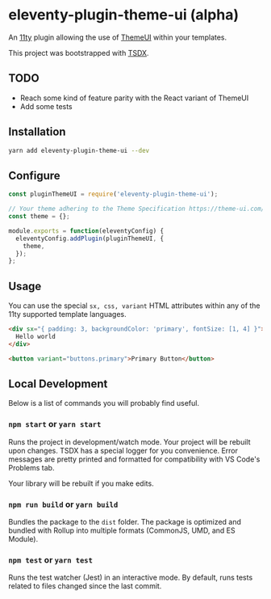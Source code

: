 # eleventy-plugin-theme-ui (alpha)

An [11ty](https://www.11ty.dev/) plugin allowing the use of [ThemeUI](https://theme-ui.com/) within your templates.

This project was bootstrapped with [TSDX](https://github.com/jaredpalmer/tsdx).

## TODO

- Reach some kind of feature parity with the React variant of ThemeUI
- Add some tests

## Installation

```sh
yarn add eleventy-plugin-theme-ui --dev
```

## Configure

```js
const pluginThemeUI = require('eleventy-plugin-theme-ui');

// Your theme adhering to the Theme Specification https://theme-ui.com/theme-spec
const theme = {};

module.exports = function(eleventyConfig) {
  eleventyConfig.addPlugin(pluginThemeUI, {
    theme,
  });
};
```

## Usage

You can use the special `sx, css, variant` HTML attributes within any of the 11ty supported template languages.

```html
<div sx="{ padding: 3, backgroundColor: 'primary', fontSize: [1, 4] }">
  Hello world
</div>

<button variant="buttons.primary">Primary Button</button>
```

## Local Development

Below is a list of commands you will probably find useful.

### `npm start` or `yarn start`

Runs the project in development/watch mode. Your project will be rebuilt upon changes. TSDX has a special logger for you convenience. Error messages are pretty printed and formatted for compatibility with VS Code's Problems tab.

Your library will be rebuilt if you make edits.

### `npm run build` or `yarn build`

Bundles the package to the `dist` folder.
The package is optimized and bundled with Rollup into multiple formats (CommonJS, UMD, and ES Module).

### `npm test` or `yarn test`

Runs the test watcher (Jest) in an interactive mode.
By default, runs tests related to files changed since the last commit.
